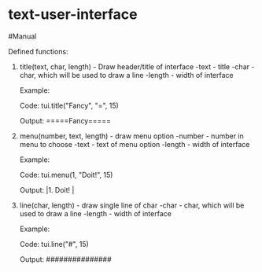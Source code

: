 # text-user-interface

#Manual

Defined functions:

1. title(text, char, length) - Draw header/title of interface
	-text - title
	-char - char, which will be used to draw a line
	-length - width of interface

	Example:

	Code:		tui.title("Fancy", "=", 15)

	Output:		=====Fancy=====



2. menu(number, text, length) - draw menu option
	-number - number in menu to choose
	-text - text of menu option
	-length - width of interface

	Example:

	Code:		tui.menu(1, "Doit!", 15)

	Output:		|1. Doit!     |



3. line(char, length) - draw single line of char
	-char - char, which will be used to draw a line
	-length - width of interface

	Example:

	Code:		tui.line("#", 15)

	Output:		###############
